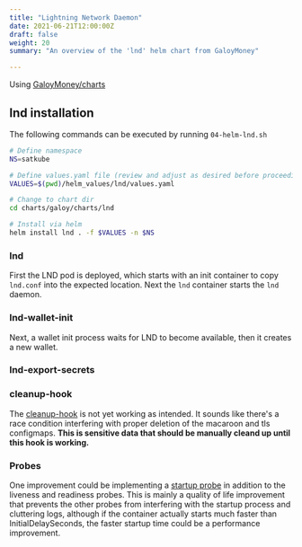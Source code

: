 ```yaml
---
title: "Lightning Network Daemon"
date: 2021-06-21T12:00:00Z
draft: false
weight: 20
summary: "An overview of the 'lnd' helm chart from GaloyMoney"

---
```


Using [GaloyMoney/charts](https://github.com/GaloyMoney/charts/)

## lnd installation

The following commands can be executed by running `04-helm-lnd.sh`

```bash
# Define namespace
NS=satkube

# Define values.yaml file (review and adjust as desired before proceeding)
VALUES=$(pwd)/helm_values/lnd/values.yaml

# Change to chart dir
cd charts/galoy/charts/lnd

# Install via helm
helm install lnd . -f $VALUES -n $NS
```

### lnd

First the LND pod is deployed, which starts with an init container to copy `lnd.conf` into the expected location. Next the `lnd` container starts the `lnd` daemon.

### lnd-wallet-init

Next, a wallet init process waits for LND to become available, then it creates a new wallet.

### lnd-export-secrets

### cleanup-hook

The [cleanup-hook](https://github.com/GaloyMoney/charts/blob/main/charts/lnd/templates/cleanup-hook.yaml) is not yet working as intended. It sounds like there's a race condition interfering with proper deletion of the macaroon and tls configmaps. **This is sensitive data that should be manually cleand up until this hook is working.**

### Probes

One improvement could be implementing a [startup probe](https://kubernetes.io/docs/tasks/configure-pod-container/configure-liveness-readiness-startup-probes/#define-startup-probes) in addition to the liveness and readiness probes. This is mainly a quality of life improvement that prevents the other probes from interfering with the startup process and cluttering logs, although if the container actually starts much faster than InitialDelaySeconds, the faster startup time could be a performance improvement.
